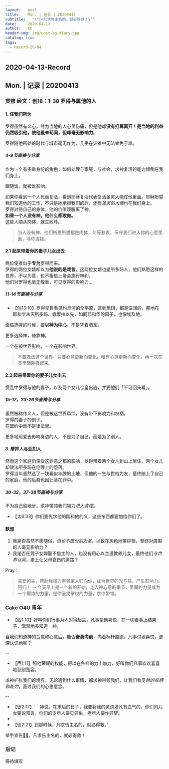 ```yaml
---
layout:   post
title:    Mon. | 记录 | 20200413
subtitle:   "\"🙋‍♂️凡求告主名的，就必得救！\""
date:     2020-04-13
author:   CC
header-img: img/post-bg-diary.jpg
catalog: true
tags:
  - Record-20-04
---
```


## 2020-04-13-Record

## Mon. | 记录 | 20200413

### 灵修 经文：创18：1-38 罗得与属他的人

#### 1. 任我们所为

罗得虽然有义心，并为当地的人心里伤痛，但是他却**没有打算离开！**是当地的利益仍然吸引他，使他虽未苟同，但却**毫无影响力**。  

罗得随他所处的时代与城市毫无作为，几乎在灾难中无法幸免于难。

##### 4-9节直祷与分享

作为一个有多重身份的角色，如何处理与家庭，与社会，求神复活的能力倾倒在我们身上。  

跟随谁，就被谁影响。

如果你看到一个人死而复活，看到耶稣复活代表复活圣灵大能在他里面。耶稣盼望我们知道他的工作，不只是祂承担我们的罪，还有*圣灵的大能*也在我们身上。  
罗得对待自己的身体，他的价值观脱离了神。  
**如果一个人没有神，他什么都敢做。**  
这些人顺从肉体，就生败坏。  
> 当人没有神，他们所思所想都是肉体，何等悲哀，保守我们进入你的心意里面，与你连接。

#### 2.1 起来带着你的妻子儿女出去

两位使者似乎**专为**罗得而来。  
罗得的两位女婿却以为**他说的是戏言**，这两位女婿也是所多玛人，他们熟悉这样的世界，不以为意，也不相信上帝会施行审判。  
他们对罗得也毫无敬重，可见罗得的影响力...

##### 11-14节直祷与分享

- 【创13:10】罗得举目看见约旦河的全平原，直到琐珥，都是滋润的，那地在耶和华未灭所多玛、蛾摩拉以先，如同耶和华的园子，也像埃及地。

面临选择的时候，要**以神为中心**。不是凭着*眼见*。  

更多选择神，倚靠神。  

一个在被世界影响，一个在影响世界。

> 不要效法这个世界，只要心意更新而变化。唯有心意更新而变化，再一次在灵里面刚强起来。

#### 2.2 起来带着你的妻子儿女出去

慌乱中罗得与他的妻子，以及两个女儿仓皇出逃，并要他们「不可回头看」。

##### 15-17，23-26节直祷与分享

虽然被称作义人，但是被这世界牵绊，没有带下影响力和权柄。  
罗得的妻子的例子。  
在盟约中而不是律法里。

更多地用爱去影响身边的人，不是为了自己，而是为了别人。

#### 3. 摩押人与亚扪人

然而这个家庭仍深受这罪恶之都的影响，罗得带着两个女儿到山上居住，两个女儿却效法所多玛在伦理上的堕落。  
罗得当年虽然选了一块看似丰腴的土地，但他的一生与世俗为友，最终赔上了自己的家庭，他的后裔也因此活在罪中。

##### 30-32，37-38节直祷与分享

不为自己留地步，求神带领我们竭力*进入真理*。

- 【太6:33】你们要先求他的国和他的义，这些东西都要加给你们了。

#### 默想

1. 我是否虽然不愿随俗，*但也不愿分别为圣*，以致在灰色地带徘徊，至终对周围的人毫无影响力？
2. 我是否任凭子女嫁娶不信主的人，也没有用心以主道教养儿女，最终他们*与世界认同*，走上让父母哀伤的道路？

Pray：

>亲爱的主，帮助我竭力带领家人归向你，成为世界的光与盐，产生影响力。阿们！
--
> 今天早上是一个新的开始，走入神心意的季节，里面的力量成为一个爆炸的力量，是你圣灵掌权的力量，求你带领。

### Cake O4U 青年

- 【西1:10】好叫你们行事为人对得起主，凡事蒙他喜悦，在一切善事上结果子，渐渐地多知道　神，

当我们知道神的旨意和心意后，能否**奋勇向前**，向着标杆直跑，凡事讨祂喜悦，更深认识祂呢？

--

- 【西1:11】照他荣耀的权能，得以在各样的力上加力，好叫你们凡事欢欢喜喜地忍耐宽容，

求神扩张我们的境界，无论遇到什么事情，都求神带领我们，让我们看见*祂的权柄和能力*，高过我们的心思意念。

--

- 【徒2:17】‘　神说，在末后的日子，我要将我的灵浇灌凡有血气的，你们的儿女要说预言，你们的少年人要见异象，老年人要作异梦。
- ...
- 【徒2:21】到那时候，凡求告主名的，就必得救。’

举手宣告🙋‍♂️，凡求告主名的，就必得救！

### 后记

等待填写
